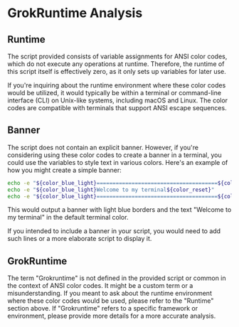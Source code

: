 # GrokRuntime Analysis

## Runtime

The script provided consists of variable assignments for ANSI color codes, which do not execute any operations at runtime. Therefore, the runtime of this script itself is effectively zero, as it only sets up variables for later use.

If you're inquiring about the runtime environment where these color codes would be utilized, it would typically be within a terminal or command-line interface (CLI) on Unix-like systems, including macOS and Linux. The color codes are compatible with terminals that support ANSI escape sequences.

## Banner

The script does not contain an explicit banner. However, if you're considering using these color codes to create a banner in a terminal, you could use the variables to style text in various colors. Here's an example of how you might create a simple banner:

```bash
echo -e "${color_blue_light}======================================${color_reset}"
echo -e "${color_blue_light}Welcome to my terminal${color_reset}"
echo -e "${color_blue_light}======================================${color_reset}"
```

This would output a banner with light blue borders and the text "Welcome to my terminal" in the default terminal color.

If you intended to include a banner in your script, you would need to add such lines or a more elaborate script to display it.

## GrokRuntime

The term "Grokruntime" is not defined in the provided script or common in the context of ANSI color codes. It might be a custom term or a misunderstanding. If you meant to ask about the runtime environment where these color codes would be used, please refer to the "Runtime" section above. If "Grokruntime" refers to a specific framework or environment, please provide more details for a more accurate analysis.

